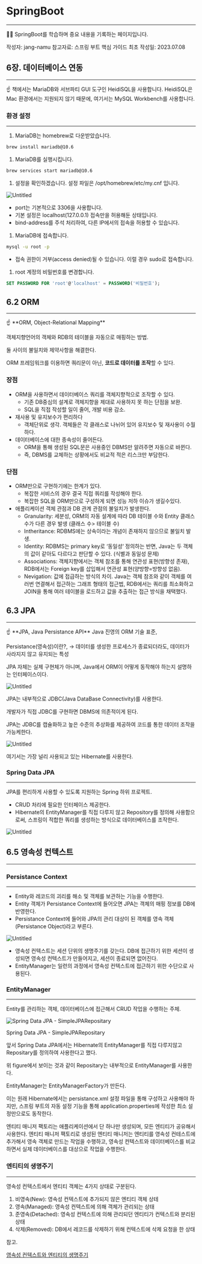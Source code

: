 # SpringBoot

---

<aside>
👨‍💻 SpringBoot를 학습하며 중요 내용을 기록하는 페이지입니다.

작성자: jang-namu
참고자료: 스프링 부트 핵심 가이드 
최초 작성일: 2023.07.08

</aside>

## 6장. 데이터베이스 연동

---

<aside>
☝ 책에서는 MariaDB와 서브파티 GUI 도구인 HeidiSQL을 사용합니다.
HeidiSQL은 Mac 환경에서는 지원되지 않기 때문에,
여기서는 MySQL Workbench를 사용합니다.

</aside>

### 환경 설정

---

1. MariaDB는 homebrew로 다운받았습니다.

```bash
brew install mariadb@10.6
```

1. MariaDB를 실행시킵니다.

```bash
brew services start mariadb@10.6
```

1. 설정을 확인하겠습니다. 설정 파일은 /opt/homebrew/etc/my.cnf 입니다.

![Untitled](SpringBoot%2046bc57f95e2d4a47bfecc46b915c6c95/Untitled.png)

- port는 기본적으로 3306을 사용합니다.
- 기본 설정은 localhost(127.0.0.1) 접속만을 허용해둔 상태입니다.
- bind-address를 주석 처리하여, 다른 IP에서의 접속을 허용할 수 있습니다.
1. MariaDB에 접속합니다.

```bash
mysql -u root -p
```

- 접속 권한이 거부(access denied)될 수 있습니다. 이럴 경우 sudo로 접속합니다.
1. root 계정의 비밀번호를 변경합니다. 

```sql
SET PASSWORD FOR 'root'@'localhost' = PASSWORD('비밀번호');
```

## 6.2 ORM

---

<aside>
☝ **ORM, Object-Relational Mapping**

객체지향언어의 객체와 RDB의 테이블을 자동으로 매핑하는 방법. 

둘 사이의 불일치와 제약사항을 해결한다.

</aside>

ORM 프레임워크를 이용하면 쿼리문이 아닌, **코드로 데이터를 조작**할 수 있다.

### 장점

- ORM을 사용하면서 데이터베이스 쿼리를 객체지향적으로 조작할 수 있다.
    - 기존 DB중심의 설계로 객체지향을 제대로 사용하지 못 하는 단점을 보완.
    - SQL을 직접 작성할 일이 줄어, 개발 비용 감소.
- 재사용 및 유지보수가 편리하다
    - 객체단위로 생각. 객체들은 각 클래스로 나뉘어 있어 유지보수 및 재사용이 수월하다.
- 데이터베이스에 대한 종속성이 줄어든다.
    - ORM을 통해 생성된 SQL문은 사용중인 DBMS만 알려주면 자동으로 바뀐다.
    - 즉, DBMS를 교체하는 상황에서도 비교적 적은 리스크만 부담한다.

### 단점

- ORM만으로 구현하기에는 한계가 있다.
    - 복잡한 서비스의 경우 결국 직접 쿼리를 작성해야 한다.
    - 복잡한 SQL을 ORM만으로 구성하게 되면 성능 저하 이슈가 생길수있다.
- 애플리케이션 객체 관점과 DB 관계 관점의 불일치가 발생한다.
    - Granularity: 세분성, ORM의 자동 설계에 따라 DB 테이블 수와 Entity 클래스 수가 다른 경우 발생 (클래스 수> 테이블 수)
    - Intheritance: RDBMS에는 상속이라는 개념이 존재하지 않으므로 불일치  발생.
    - Identity: RDBMS는 primary key로 ‘동일성‘ 정의하는 반면, Java는 두 객체의 값이 같아도 다르다고 판단할 수 있다. (식별과 동일성 문제)
    - Associations: 객체지향에서는 객체 참조를 통해 연관성 표현(방향성 존재), RDB에서는 Foreign key를 삽입해서 연관성 표현(양방향=방향성 없음).
    - Nevigation: 값에 접급하는 방식의 차이. Java는 객체 참조와 같이 객체를 여러번 연결해서 접근하는 그래프 형태의 접근법, RDB에서는 쿼리를 최소화하고 JOIN을 통해 여러 테이블을 로드하고 값을 추출하는 접근 방식을 채택했다.

## 6.3 JPA

---

<aside>
☝ **JPA, Java Persistance API**
Java 진영의 ORM 기술 표준,

Persistance(영속성)이란?, 
→ 데이터를 생성한 프로세스가 종료되더라도, 데이터가 사라지지 않고 유지되는 특성

</aside>

JPA 자체는 실제 구현체가 아니며, Java에서 ORM이 어떻게 동작해야 하는지 설명하는 인터페이스이다. 

![Untitled](SpringBoot%2046bc57f95e2d4a47bfecc46b915c6c95/Untitled%201.png)

JPA는 내부적으로 JDBC(Java DataBase Connectivity)를 사용한다. 

개발자가 직접 JDBC를 구현하면 DBMS에 의존적이게 된다. 

JPA는 JDBC를 캡슐화하고 높은 수준의 추상화를 제공하여 코드를 통한 데이터 조작을 가능케한다. 

![Untitled](SpringBoot%2046bc57f95e2d4a47bfecc46b915c6c95/Untitled%202.png)

여기서는 가장 널리 사용되고 있는 Hibernate를 사용한다.

### Spring Data JPA

---

JPA를 편리하게 사용할 수 있도록 지원하는 Spring 하위 프로젝트.

- CRUD 처리에 필요한 인터페이스 제공한다.
- Hibernate의 EntityManager를 직접 다루지 않고 Repository를 정의해 사용함으로써, 스프링이 적합한 쿼리를 생성하는 방식으로 데이터베이스를 조작한다.

![Untitled](SpringBoot%2046bc57f95e2d4a47bfecc46b915c6c95/Untitled%203.png)

## 6.5 영속성 컨텍스트

---

### Persistance Context

---

- Entity와 레코드의 괴리를 해소 및 객체를 보관하는 기능을 수행한다.
- Entity 객체가 Persistance Context에 들어오면 JPA는 객체의 매핑 정보를 DB에 반영한다.
- Persistance Context에 들어와 JPA의 관리 대상이 된 객체를 영속 객체(Persistance Object)라고 부른다.

![Untitled](SpringBoot%2046bc57f95e2d4a47bfecc46b915c6c95/Untitled%204.png)

- 영속성 컨텍스트는 세션 단위의 생명주기를 갖는다. DB에 접근하기 위한 세션이 생성되면 영속성 컨텍스트가 만들어지고, 세션이 종료되면 없어진다.
- EntityManager는 일련의 과정에서 영속성 컨텍스트에 접근하기 위한 수단으로 사용된다.

### EntityManager

---

Entity를 관리하는 객체, 데이터베이스에 접근해서 CRUD 작업을 수행하는 주체.

![Spring Data JPA - SimpleJPARepositary](SpringBoot%2046bc57f95e2d4a47bfecc46b915c6c95/Untitled%205.png)

Spring Data JPA - SimpleJPARepositary

앞서 Spring Data JPA에서는 Hibernate의 EntityManager를 직접 다루지않고 Repositary를 정의하여 사용한다고 했다. 

위 figure에서 보이는 것과 같이 Repositary는 내부적으로 EntityManager를 사용한다.

EntityManager는 EntityManagerFactory가 만든다. 

이는 원래 Hibernate에서는 persistance.xml 설정 파일을 통해 구성하고 사용해야 하지만, 스프링 부트의 자동 설정 기능을 통해 application.properties에 작성한 최소 설정만으로도 동작한다.

엔티티 매니저 팩토리는 애플리케이션에서 단 하나만 생성되며, 모든 엔티티가 공유해서 사용한다. 엔티티 매니저 팩토리로 생성된 엔티티 매니저는 엔티티를 영속성 컨테스트에 추가해서 영속 객체로 만드는 작업을 수행하고, 영속성 컨텍스트와 데이터베이스를 비교하면서 실제 데이터베이스를 대상으로 작업을 수행한다.

### 엔티티의 생명주기

---

영속성 컨텍스트에서 엔티티 객체는 4가지 상태로 구분된다.

1. 비영속(New): 영속성 컨텍스트에 추가되지 않은 엔티티 객체 상테
2. 영속(Managed): 영속성 컨텍스트에 의해 객체가 관리되는 상태
3. 준영속(Detached): 영속성 컨텍스트에 의해 관리되던 엔티티가 컨텍스트와 분리된 상태
4. 삭제(Removed): DB에서 레코드를 삭제하기 위해 컨텍스트에 삭제 요청을 한 상태

참고.

[영속성 컨텍스트와 엔티티의 생명주기](https://siyoon210.tistory.com/138)